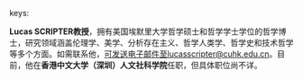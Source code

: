keys:<Lucas SCRIPTER>


**Lucas SCRIPTER教授**，拥有美国埃默里大学哲学硕士和哲学学士学位的哲学博士，研究领域涵盖伦理学、美学、分析存在主义、哲学人类学、哲学史和技术哲学等多个方面。如需联系他，可发送电子邮件至lucasscripter@cuhk.edu.cn。目前，他在**香港中文大学（深圳）人文社科学院**任职，但具体职位尚不详。
